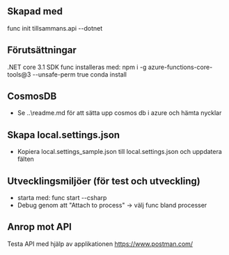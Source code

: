 ## Skapad med 
func init tillsammans.api --dotnet

## Förutsättningar
.NET core 3.1 SDK
func installeras med: npm i -g azure-functions-core-tools@3 --unsafe-perm true
conda install 

## CosmosDB
- Se ..\readme.md för att sätta upp cosmos db i azure och hämta nycklar

## Skapa local.settings.json
- Kopiera local.settings_sample.json till local.settings.json och uppdatera fälten

## Utvecklingsmiljöer (för test och utveckling)
- starta med: func start --csharp
- Debug genom att "Attach to process" -> välj func bland processer

## Anrop mot API
Testa API med hjälp av applikationen https://www.postman.com/